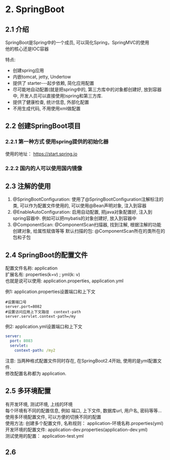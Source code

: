 # 2. SpringBoot

## 2.1 介绍
SpringBoot是Spring中的一个成员, 可以简化Spring，SpringMVC的使用  
他的核心还是IOC容器  

特点:  
- 创建spring应用
- 内嵌tomcat, jetty, Undertow
- 提供了 starter---起步依赖, 简化应用配置
- 尽可能地自动配置(就是把spring中的, 第三方库中的对象都创建好, 放到容器中, 开发人员可以直接使用)spring和第三方库. 
- 提供了健康检查, 统计信息, 外部化配置
- 不用生成代码, 不用使用xml做配置

## 2.2 创建SpringBoot项目

### 2.2.1 第一种方式 使用spring提供的初始化器

使用的地址： <https://start.spring.io>

### 2.2.2 国内的人可以使用国内镜像

## 2.3 注解的使用

1. @SpringBootConfiguration: 使用了@SpringBootConfiguration注解标注的类, 可以作为配置文件使用的, 
   可以使用@Bean声明对象, 注入到容器
2. @EnableAutoConfiguration: 启用自动配置, 把java对象配置好, 注入到spring容器中. 例如可以把mybatis的对象创建好, 放入到容器中
3. @ComponentScan: @ComponentScan扫描器, 找到注解, 根据注解的功能创建对象, 给属性赋值等等
   默认扫描的包: @ComponentScan所在的类所在的包和子包

## 2.4 SpringBoot的配置文件

配置文件名称: application  
扩展名有: properties(k=v) ; yml(k: v)  
也就是说可以使用: application.properties, application.yml  

例1: application.properties设置端口和上下文
```properties
#设置端口号
server.port=8082
#设置访问应用上下文路径  context-path
server.servlet.context-path=/my
```

例2: application.yml设置端口和上下文
```yml
server:
  port: 8083
  servlet:
    context-path: /my2
```
注意: 当两种格式配置文件同时存在, 在SpringBoot2.4开始, 使用的是yml配置文件.  
修改配置名称都为 application. 

## 2.5 多环境配置

有开发环境, 测试环境, 上线的环境  
每个环境有不同的配置信息, 例如 端口, 上下文件, 数据库url, 用户名, 密码等等...  
使用多环境配置文件, 可以方便的切换不同的配置  
使用方法: 创建多个配置文件, 名称规则： application-环境名称.properties(yml)  
开发环境的配置文件: application-dev.properties(application-dev.yml)  
测试使用的配置： application-test.yml

## 2.6 
